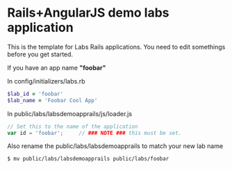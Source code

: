 # Rails+AngularJS demo labs application

This is the template for Labs Rails applications.
You need to edit somethings before you get started.


If you have an app name **"foobar"**

In config/initializers/labs.rb
```ruby
$lab_id = 'foobar'
$lab_name = 'Foobar Cool App'
```

In public/labs/labsdemoapprails/js/loader.js
```javascript
// Set this to the name of the application
var id = 'foobar';     // ### NOTE ### this must be set.
```

Also rename the public/labs/labsdemoapprails to match your new lab name
```bash
$ mv public/labs/labsdemoapprails public/labs/foobar
```

